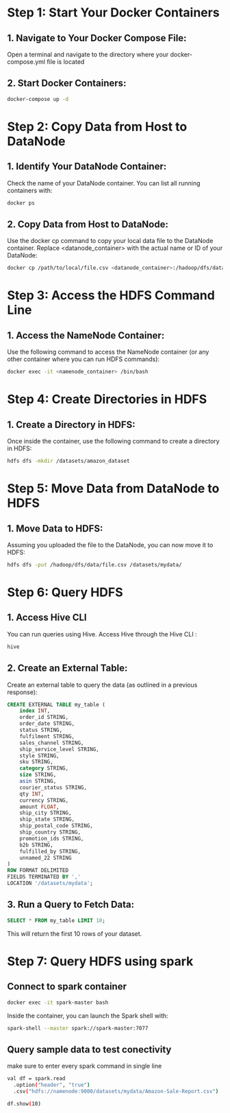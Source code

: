# Step 1: Start Your Docker Containers
## 1. Navigate to Your Docker Compose File:
Open a terminal and navigate to the directory where your docker-compose.yml file is located
## 2. Start Docker Containers:
```bash
docker-compose up -d
```
# Step 2: Copy Data from Host to DataNode
## 1. Identify Your DataNode Container:
Check the name of your DataNode container. You can list all running containers with:

```bash
docker ps
```
## 2. Copy Data from Host to DataNode:
Use the docker cp command to copy your local data file to the DataNode container. Replace <datanode_container> with the actual name or ID of your DataNode:

```bash
docker cp /path/to/local/file.csv <datanode_container>:/hadoop/dfs/data/
```
# Step 3: Access the HDFS Command Line
## 1. Access the NameNode Container:
Use the following command to access the NameNode container (or any other container where you can run HDFS commands):

```bash
docker exec -it <namenode_container> /bin/bash
```
# Step 4: Create Directories in HDFS
## 1. Create a Directory in HDFS:
Once inside the container, use the following command to create a directory in HDFS:

```bash
hdfs dfs -mkdir /datasets/amazon_dataset
```

# Step 5: Move Data from DataNode to HDFS
## 1. Move Data to HDFS:
Assuming you uploaded the file to the DataNode, you can now move it to HDFS:

```bash
hdfs dfs -put /hadoop/dfs/data/file.csv /datasets/mydata/
```

# Step 6: Query HDFS
## 1. Access Hive CLI 
You can run queries using Hive. Access Hive through the Hive CLI :

```bash 
hive
```

## 2. Create an External Table:

Create an external table to query the data (as outlined in a previous response):
```sql
CREATE EXTERNAL TABLE my_table (
    index INT,
    order_id STRING,
    order_date STRING,
    status STRING,
    fulfilment STRING,
    sales_channel STRING,
    ship_service_level STRING,
    style STRING,
    sku STRING,
    category STRING,
    size STRING,
    asin STRING,
    courier_status STRING,
    qty INT,
    currency STRING,
    amount FLOAT,
    ship_city STRING,
    ship_state STRING,
    ship_postal_code STRING,
    ship_country STRING,
    promotion_ids STRING,
    b2b STRING,
    fulfilled_by STRING,
    unnamed_22 STRING
)
ROW FORMAT DELIMITED
FIELDS TERMINATED BY ','
LOCATION '/datasets/mydata';
```
## 3. Run a Query to Fetch Data:
```sql 
SELECT * FROM my_table LIMIT 10;
```
This will return the first 10 rows of your dataset.


# Step 7: Query HDFS using spark

## Connect to spark container

```bash
docker exec -it spark-master bash
```

Inside the container, you can launch the Spark shell with:

```bash
spark-shell --master spark://spark-master:7077

```

## Query sample data to test conectivity 

make sure to enter every spark command in single line

```bash 
val df = spark.read
  .option("header", "true")
  .csv("hdfs://namenode:9000/datasets/mydata/Amazon-Sale-Report.csv")

df.show(10)

```
